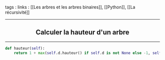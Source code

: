 tags : 
links : [[Les arbres et les arbres binaires]], [[Python]], [[La récursivité]]

****

<h2 style="text-align: center;"> Calculer la hauteur d'un arbre </h2>

****


```python
def hauteur(self):
	return 1 + max(self.d.hauteur() if self.d is not None else -1, self.g.hauteur() if self.g is not None else -1)
```